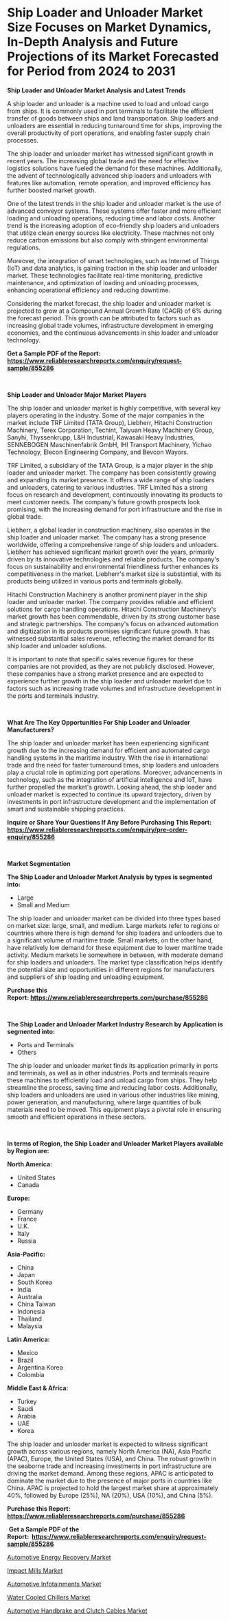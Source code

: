 <p><h1>Ship Loader and Unloader Market Size Focuses on Market Dynamics, In-Depth Analysis and Future Projections of its Market Forecasted for Period from 2024 to 2031</h1></p><p><strong>Ship Loader and Unloader Market Analysis and Latest Trends</strong></p>
<p><p>A ship loader and unloader is a machine used to load and unload cargo from ships. It is commonly used in port terminals to facilitate the efficient transfer of goods between ships and land transportation. Ship loaders and unloaders are essential in reducing turnaround time for ships, improving the overall productivity of port operations, and enabling faster supply chain processes.</p><p>The ship loader and unloader market has witnessed significant growth in recent years. The increasing global trade and the need for effective logistics solutions have fueled the demand for these machines. Additionally, the advent of technologically advanced ship loaders and unloaders with features like automation, remote operation, and improved efficiency has further boosted market growth.</p><p>One of the latest trends in the ship loader and unloader market is the use of advanced conveyor systems. These systems offer faster and more efficient loading and unloading operations, reducing time and labor costs. Another trend is the increasing adoption of eco-friendly ship loaders and unloaders that utilize clean energy sources like electricity. These machines not only reduce carbon emissions but also comply with stringent environmental regulations.</p><p>Moreover, the integration of smart technologies, such as Internet of Things (IoT) and data analytics, is gaining traction in the ship loader and unloader market. These technologies facilitate real-time monitoring, predictive maintenance, and optimization of loading and unloading processes, enhancing operational efficiency and reducing downtime.</p><p>Considering the market forecast, the ship loader and unloader market is projected to grow at a Compound Annual Growth Rate (CAGR) of 6% during the forecast period. This growth can be attributed to factors such as increasing global trade volumes, infrastructure development in emerging economies, and the continuous advancements in ship loader and unloader technology.</p></p>
<p><strong>Get a Sample PDF of the Report:&nbsp; <a href="https://www.reliableresearchreports.com/enquiry/request-sample/855286">https://www.reliableresearchreports.com/enquiry/request-sample/855286</a></strong></p>
<p>&nbsp;</p>
<p><strong>Ship Loader and Unloader Major Market Players</strong></p>
<p><p>The ship loader and unloader market is highly competitive, with several key players operating in the industry. Some of the major companies in the market include TRF Limited (TATA Group), Liebherr, Hitachi Construction Machinery, Terex Corporation, Techint, Taiyuan Heavy Machinery Group, Sanyhi, Thyssenkrupp, L&H Industrial, Kawasaki Heavy Industries, SENNEBOGEN Maschinenfabrik GmbH, IHI Transport Machinery, Yichao Technology, Elecon Engineering Company, and Bevcon Wayors.</p><p>TRF Limited, a subsidiary of the TATA Group, is a major player in the ship loader and unloader market. The company has been consistently growing and expanding its market presence. It offers a wide range of ship loaders and unloaders, catering to various industries. TRF Limited has a strong focus on research and development, continuously innovating its products to meet customer needs. The company's future growth prospects look promising, with the increasing demand for port infrastructure and the rise in global trade.</p><p>Liebherr, a global leader in construction machinery, also operates in the ship loader and unloader market. The company has a strong presence worldwide, offering a comprehensive range of ship loaders and unloaders. Liebherr has achieved significant market growth over the years, primarily driven by its innovative technologies and reliable products. The company's focus on sustainability and environmental friendliness further enhances its competitiveness in the market. Liebherr's market size is substantial, with its products being utilized in various ports and terminals globally.</p><p>Hitachi Construction Machinery is another prominent player in the ship loader and unloader market. The company provides reliable and efficient solutions for cargo handling operations. Hitachi Construction Machinery's market growth has been commendable, driven by its strong customer base and strategic partnerships. The company's focus on advanced automation and digitization in its products promises significant future growth. It has witnessed substantial sales revenue, reflecting the market demand for its ship loader and unloader solutions.</p><p>It is important to note that specific sales revenue figures for these companies are not provided, as they are not publicly disclosed. However, these companies have a strong market presence and are expected to experience further growth in the ship loader and unloader market due to factors such as increasing trade volumes and infrastructure development in the ports and terminals industry.</p></p>
<p>&nbsp;</p>
<p><strong>What Are The Key Opportunities For Ship Loader and Unloader Manufacturers?</strong></p>
<p><p>The ship loader and unloader market has been experiencing significant growth due to the increasing demand for efficient and automated cargo handling systems in the maritime industry. With the rise in international trade and the need for faster turnaround times, ship loaders and unloaders play a crucial role in optimizing port operations. Moreover, advancements in technology, such as the integration of artificial intelligence and IoT, have further propelled the market's growth. Looking ahead, the ship loader and unloader market is expected to continue its upward trajectory, driven by investments in port infrastructure development and the implementation of smart and sustainable shipping practices.</p></p>
<p><strong>Inquire or Share Your Questions If Any Before Purchasing This Report: <a href="https://www.reliableresearchreports.com/enquiry/pre-order-enquiry/855286">https://www.reliableresearchreports.com/enquiry/pre-order-enquiry/855286</a></strong></p>
<p>&nbsp;</p>
<p><strong>Market Segmentation</strong></p>
<p><strong>The Ship Loader and Unloader Market Analysis by types is segmented into:</strong></p>
<p><ul><li>Large</li><li>Small and Medium</li></ul></p>
<p><p>The ship loader and unloader market can be divided into three types based on market size: large, small, and medium. Large markets refer to regions or countries where there is high demand for ship loaders and unloaders due to a significant volume of maritime trade. Small markets, on the other hand, have relatively low demand for these equipment due to lower maritime trade activity. Medium markets lie somewhere in between, with moderate demand for ship loaders and unloaders. The market type classification helps identify the potential size and opportunities in different regions for manufacturers and suppliers of ship loading and unloading equipment.</p></p>
<p><strong>Purchase this Report:&nbsp;<a href="https://www.reliableresearchreports.com/purchase/855286">https://www.reliableresearchreports.com/purchase/855286</a></strong></p>
<p>&nbsp;</p>
<p><strong>The Ship Loader and Unloader Market Industry Research by Application is segmented into:</strong></p>
<p><ul><li>Ports and Terminals</li><li>Others</li></ul></p>
<p><p>The ship loader and unloader market finds its application primarily in ports and terminals, as well as in other industries. Ports and terminals require these machines to efficiently load and unload cargo from ships. They help streamline the process, saving time and reducing labor costs. Additionally, ship loaders and unloaders are used in various other industries like mining, power generation, and manufacturing, where large quantities of bulk materials need to be moved. This equipment plays a pivotal role in ensuring smooth and efficient operations in these sectors.</p></p>
<p>&nbsp;</p>
<p><strong>In terms of Region, the Ship Loader and Unloader Market Players available by Region are:</strong></p>
<p>
    <p> <strong> North America: </strong>
        <ul>
            <li>United States</li>
            <li>Canada</li>
        </ul>
        </p> 
    <p> <strong> Europe: </strong>
        <ul>
            <li>Germany</li>
            <li>France</li>
            <li>U.K.</li>
            <li>Italy</li>
            <li>Russia</li>
        </ul>
        </p> 
    <p> <strong> Asia-Pacific: </strong>
        <ul>
            <li>China</li>
            <li>Japan</li>
            <li>South Korea</li>
            <li>India</li>
            <li>Australia</li>
            <li>China Taiwan</li>
            <li>Indonesia</li>
            <li>Thailand</li>
            <li>Malaysia</li>
        </ul>
        </p> 
    <p> <strong> Latin America: </strong>
        <ul>
            <li>Mexico</li>
            <li>Brazil</li>
            <li>Argentina Korea</li>
            <li>Colombia</li>
        </ul>
        </p> 
    <p> <strong> Middle East & Africa: </strong>
        <ul>
            <li>Turkey</li>
            <li>Saudi</li>
            <li>Arabia</li>
            <li>UAE</li>
            <li>Korea</li>
        </ul>
    </p>
    </p>
<p><p>The ship loader and unloader market is expected to witness significant growth across various regions, namely North America (NA), Asia Pacific (APAC), Europe, the United States (USA), and China. The robust growth in the seaborne trade and increasing investments in port infrastructure are driving the market demand. Among these regions, APAC is anticipated to dominate the market due to the presence of major ports in countries like China. APAC is projected to hold the largest market share at approximately 40%, followed by Europe (25%), NA (20%), USA (10%), and China (5%).</p></p>
<p><strong>Purchase this Report: <a href="https://www.reliableresearchreports.com/purchase/855286">https://www.reliableresearchreports.com/purchase/855286</a></strong></p>
<p>&nbsp;<strong>Get a Sample PDF of the Report:&nbsp;&nbsp;<a href="https://www.reliableresearchreports.com/enquiry/request-sample/855286">https://www.reliableresearchreports.com/enquiry/request-sample/855286</a></strong></p>
<p><strong></strong></p>
<p><p><a href="https://medium.com/@boydsmitham726/automotive-energy-recovery-market-insight-market-trends-growth-forecasted-from-2023-to-2030-57ba2a82f59b">Automotive Energy Recovery Market</a></p><p><a href="https://github.com/melchekhinf/Market-Research-Report-List-2/blob/main/impact-mills-market.md">Impact Mills Market</a></p><p><a href="https://medium.com/@boydsmitham726/automotive-infotainments-market-trends-forecast-and-competitive-analysis-to-2030-6b80cd8698c3">Automotive Infotainments Market</a></p><p><a href="https://github.com/merzlyukov93/Market-Research-Report-List-2/blob/main/water-cooled-chillers-market.md">Water Cooled Chillers Market</a></p><p><a href="https://medium.com/@boydsmitham726/automotive-handbrake-and-clutch-cables-market-size-market-outlook-and-market-forecast-2023-to-83b2ed4ff311">Automotive Handbrake and Clutch Cables Market</a></p></p>